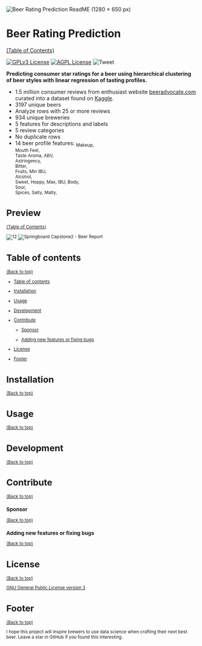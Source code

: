<!-- Add banner here -->
![Beer Rating Prediction ReadME (1280 × 650 px)](https://user-images.githubusercontent.com/56135653/180839927-26b200d2-b413-497c-9c26-a0ba4867848e.png)

# Beer Rating Prediction
[(Table of Contents)](#table-of-contents)
<!-- Add buttons here -->

[![GPLv3 License](https://img.shields.io/badge/License-GPL%20v3-yellow.svg)](https://opensource.org/licenses/)
[![AGPL License](https://img.shields.io/badge/license-AGPL-blue.svg)](http://www.gnu.org/licenses/agpl-3.0)
![Tweet](https://img.shields.io/twitter/url?style=flat-square&logo=twitter&url=https%3A%2F%2Fnavendu.me%2Fnsfw-filter%2Findex.html)

**Predicting consumer star ratings for a beer using hierarchical clustering of beer styles with linear regression of tasting profiles.**

- 1.5 million consumer reviews from enthusiast website [beeradvocate.com](www.beeradvocate.com) curated into a dataset found on [Kaggle](https://www.kaggle.com/ruthgn/beer-profile-and-ratings-data-set).
- 3197 unique beers
- Analyze rows with 25 or more reviews
- 934 unique breweries
- 5 features for descriptions and labels
- 5 review categories
- No duplicate rows
- 14  beer profile features:
<sub> Makeup,	
 Mouth Feel,	
 Taste	Aroma,
 ABV,	
 Astringency,	
 Bitter,	
 Fruits,
 Min IBU,	
 Alcohol,	
 Sweet,	
 Hoppy,
 Max, 
 IBU,
 Body,	
 Sour,	
 Spices,
 Salty,	
 Matly,
<sub/>

# Preview
[(Table of Contents)](#table-of-contents)
 
![12](https://user-images.githubusercontent.com/56135653/180840650-0b0a5dd3-7939-4b5a-862c-ad1d03df844c.png)
![Springboard Capstone2 - Beer Report](https://user-images.githubusercontent.com/56135653/180841937-8d64ea1e-f491-438a-ab56-699683afd78b.png)
 
# Table of contents
[(Back to top)](#table-of-contents)

- [Table of contents](#table-of-contents)
 
- [Installation](#installation)
 
- [Usage](#usage)
 
- [Development](#development)
 
- [Contribute](#contribute)

    - [Sponsor](#sponsor)
 
    - [Adding new features or fixing bugs](#adding-new-features-or-fixing-bugs)

 - [License](#license)
 
- [Footer](#footer)

# Installation
[(Back to top)](#table-of-contents)

<!-- *You might have noticed the **Back to top** button(if not, please notice, it's right there!). This is a good idea because it makes your README **easy to navigate.*** 

The first one should be how to install(how to generally use your project or set-up for editing in their machine).

This should give the users a concrete idea with instructions on how they can use your project repo with all the steps.

Following this steps, **they should be able to run this in their device.**

A method I use is after completing the README, I go through the instructions from scratch and check if it is working. -->

<!-- Here is a sample instruction:

To use this project, first clone the repo on your device using the command below:

```git init```

```git clone https://github.com/navendu-pottekkat/nsfw-filter.git``` -->

# Usage
[(Back to top)](#table-of-contents)

<!-- This is optional and it is used to give the user info on how to use the project after installation. This could be added in the Installation section also. -->

# Development
[(Back to top)](#table-of-contents)

<!-- This is the place where you give instructions to developers on how to modify the code.

You could give **instructions in depth** of **how the code works** and how everything is put together.

You could also give specific instructions to how they can setup their development environment.

Ideally, you should keep the README simple. If you need to add more complex explanations, use a wiki. Check out [this wiki](https://github.com/navendu-pottekkat/nsfw-filter/wiki) for inspiration. -->

# Contribute
[(Back to top)](#table-of-contents)

<!-- This is where you can let people know how they can **contribute** to your project. Some of the ways are given below.

Also this shows how you can add subsections within a section. -->

### Sponsor
[(Back to top)](#table-of-contents)

<!-- Your project is gaining traction and it is being used by thousands of people(***with this README there will be even more***). Now it would be a good time to look for people or organisations to sponsor your project. This could be because you are not generating any revenue from your project and you require money for keeping the project alive.

You could add how people can sponsor your project in this section. Add your patreon or GitHub sponsor link here for easy access.

A good idea is to also display the sponsors with their organisation logos or badges to show them your love!(*Someday I will get a sponsor and I can show my love*) -->

### Adding new features or fixing bugs
[(Back to top)](#table-of-contents)

<!-- This is to give people an idea how they can raise issues or feature requests in your projects. 

You could also give guidelines for submitting and issue or a pull request to your project.

Personally and by standard, you should use a [issue template](https://github.com/navendu-pottekkat/nsfw-filter/blob/master/ISSUE_TEMPLATE.md) and a [pull request template](https://github.com/navendu-pottekkat/nsfw-filter/blob/master/PULL_REQ_TEMPLATE.md)(click for examples) so that when a user opens a new issue they could easily format it as per your project guidelines.

You could also add contact details for people to get in touch with you regarding your project. -->

# License
[(Back to top)](#table-of-contents)

<!-- Adding the license to README is a good practice so that people can easily refer to it.

Make sure you have added a LICENSE file in your project folder. **Shortcut:** Click add new file in your root of your repo in GitHub > Set file name to LICENSE > GitHub shows LICENSE templates > Choose the one that best suits your project!

I personally add the name of the license and provide a link to it like below. -->

[GNU General Public License version 3](https://opensource.org/licenses/GPL-3.0)

# Footer
[(Back to top)](#table-of-contents)

<!-- Let's also add a footer because I love footers and also you **can** use this to convey important info.

Let's make it an image because by now you have realised that multimedia in images == cool(*please notice the subtle programming joke). -->

I hope this project will inspire brewers to use data science when crafting their next best beer. Leave a star in GitHub if you found this interesting.

<!-- Add the footer here -->

<!-- ![Footer](https://github.com/navendu-pottekkat/awesome-readme/blob/master/fooooooter.png) -->
